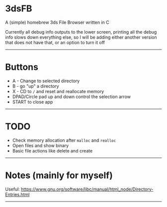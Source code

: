 # 3dsFB
A (simple) homebrew 3ds File Browser written in C

Currently all debug info outputs to the lower screen, printing all the debug
info slows down everything else, so I will be adding either another version that
does not have that, or an option to turn it off

---

# Buttons
- A - Change to selected directory
- B - go "up" a directory
- X - CD to `/` and reset and reallocate memory
- DPAD/Circle pad up and down control the selection arrow
- START to close app

---

# TODO
- Check memory allocation after `malloc` and `realloc`
- Open files and show binary
- Basic file actions like delete and create

---

# Notes (mainly for myself)
Useful:
https://www.gnu.org/software/libc/manual/html_node/Directory-Entries.html

---
